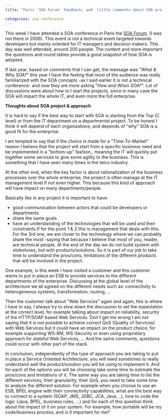 ```yaml
---
title: "Paris 'SOA Forum' feedback; and  little comments about SOA projects"

categories: soa conference
---
```

This week I have attended a SOA conference in Paris the [SOA Forum](http://forumsoa.fr/). (I was not there in 2006). This event is not a technical event targeted towards developers but mainly oriented for IT managers and decision makers. This day was well attended, around 200 people. The content and more important the questions and round tables provide a good snapshot of how SOA is adopted.

If last year, based on comments that I can get, the message was "*What &amp; Why SOA?*" this year I have the feeling that most of the audience was really familiarized with the SOA concepts -as I said earlier it is not a technical conference- and now they are more asking "*How and When SOA?*". Lot of discussions were about how to I start the projects, since in many case the SOA will impact the whole IT, and even more the full enterprise.

<!-- truncate -->

**Thoughts about SOA project &amp; approach**

It is hard to say if the best way to start with SOA is starting from the Top (C level) or from the IT department on a departmental project. To be honest I think it will depend of each organizations; and depends of "why" SOA is a good fit for the enterprise.

I am tempted to say that if the choice is made for a "Time-To-Market" reason I believe that the project will start from a specific business need and be implemented in a "bottom-up" fashion., meaning the IT will quickly put together some services to give some agility to the business. This is something that I have seen many times in the telco industry.

At the other end, when the key factor is about rationalization of the business processes over the whole enterprise, the project is often manage at the IT management level if not even higher. This because this kind of approach will have impact on many departments/people.

Basically like in any project it is important to have:

*   good communication between actors that could be developers or departments
*   share the same goals
*   have an understanding of the technologies that will be used and their constraints.If for the point 1 &amp; 2 this is management that deals with this. For the 3rd one, we are closer to the technology where we can probably share the most -saying that because I believe that most of you, reader, are technical people. At the end of the day we do not build system with slideshows, but with products/solutions. So it is part of our job to take time to understand the pros/cons, limitations of the different products that will be involved in the project.

One example, is this week I have visited a customer and this customer wants to put in place an ESB to provide services to the different departments of the enterprise. Discussing at the global level of the architecture we all agreed on the different needs such as: connectivity to heterogeneous systems, transformation, routing, ...

Then the customer talk about "Web Services" again and again, this is where I have to say, I always try to slow down the discussion to set the expectation at the correct level, for example talking about impact on reliability, security of the HTTP/SOAP based Web Services. Don't get me wrong I am not saying that it is not possible to achieve correct QoS (Quality of Services) with Web Services but it could have an impact on the product choice, for example supporting WS-RM, WS-Security or even using proprietary approach for stateful Web Services, ... And the same comments, questions could occur with other part of the stack.

In conclusion, independently of the type of approach you are taking to put in place a Service Oriented Architecture, you will need sometimes to really understand well the product/solution you will be using to implement it. And for each of the options you will be choosing take some time to estimate the pros/cons and limitations of it. The same way you are taking time to list the different services, their granularity,  their QoS, you need to take some time to analyze the different solution. For example when you choose to use an ESB, BPEL engine with their connectivity capabilities, what are the best way to connect to a system (SOAP, JMS, JDBC, JCA, Java, ..), how to code the logic (Java, BPEL, business rules, ...) and for each of this question think about the impact of it on your system. For example, how portable will be my code/business process, and is it important for me?
